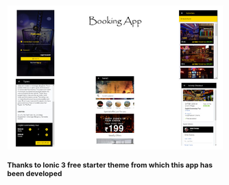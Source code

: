 
<img src="snapshots/Main Screen.jpg">

<h3>Thanks to Ionic 3 free starter theme from which this app has been developed</h3>
